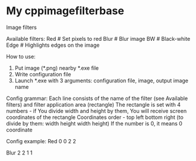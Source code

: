 # My cppimagefilterbase
Image filters

Available filters:
Red			# Set pixels to red
Blur		# Blur image
BW 			# Black-white
Edge		# Highlights edges on the image

How to use:
1. Put image (*.png) nearby *.exe file
2. Write configuration file
3. Launch *.exe with 3 arguments: configuration file, image, output image name

Config grammar:
Each line consists of the name of the filter (see Available filters) and filter application area (rectangle)
The rectangle is set with 4 numbers - if You divide width and height by them, You will receive screen coordinates of the rectangle
Coordinates order - top left bottom right (to divide by them: width height width height)
If the number is 0, it means 0 coordinate

Config example:
Red 0 0 2 2

Blur 2 2 1 1
